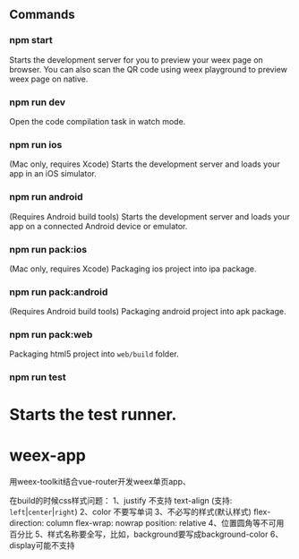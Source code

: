 ## Commands

### npm start

Starts the development server for you to preview your weex page on browser.
You can also scan the QR code using weex playground to preview weex page on native.

### npm run dev

Open the code compilation task in watch mode.

### npm run ios

(Mac only, requires Xcode)
Starts the development server and loads your app in an iOS simulator.

### npm run android

(Requires Android build tools)
Starts the development server and loads your app on a connected Android device or emulator.

### npm run pack:ios

(Mac only, requires Xcode)
Packaging ios project into ipa package.

### npm run pack:android

(Requires Android build tools)
Packaging android project into apk package.

### npm run pack:web

Packaging html5 project into `web/build` folder.

### npm run test

Starts the test runner.
=======
# weex-app
用weex-toolkit结合vue-router开发weex单页app、

在build的时候css样式问题：
1、justify 不支持 text-align (支持: `left`|`center`|`right`)
2、color 不要写单词
3、不必写的样式(默认样式)
 flex-direction: column
 flex-wrap: nowrap
 position: relative
4、位置圆角等不可用百分比
5、样式名称要全写，比如，background要写成background-color
6、display可能不支持
